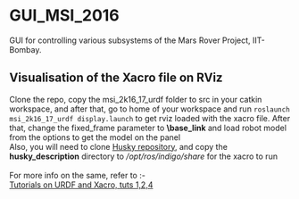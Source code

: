 # GUI_MSI_2016
GUI for controlling various subsystems of the Mars Rover Project, IIT-Bombay.

## Visualisation of the Xacro file on RViz
Clone the repo, copy the msi_2k16_17_urdf folder to src in your catkin workspace, and after that, go to home of your workspace and run `roslaunch msi_2k16_17_urdf display.launch` to get rviz loaded with the xacro file. After that, change the fixed_frame parameter to **\base_link** and load robot model from the options to get the model on the panel </br>
Also, you will need to clone [Husky repository](https://github.com/husky/husky), and copy the **husky_description** directory to */opt/ros/indigo/share* for the xacro to run </br>
</br>
For more info on the same, refer to :- </br> 
[Tutorials on URDF and Xacro, tuts 1,2,4](http://wiki.ros.org/urdf/Tutorials) </br>
